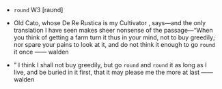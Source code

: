 - `round` W3 [raʊnd]



- Old Cato, whose De Re Rustica is my Cultivator , says﻿—and the only translation I have seen makes sheer nonsense of the passage﻿—“When you think of getting a farm turn it thus in your mind, not to buy greedily; nor spare your pains to look at it, and do not think it enough to go `round` it once —— walden

- ” I think I shall not buy greedily, but go `round` and `round` it as long as I live, and be buried in it first, that it may please me the more at last —— walden